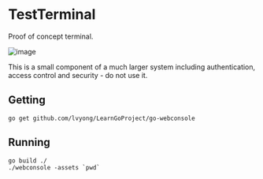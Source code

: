 # TestTerminal

Proof of concept terminal.

![image](https://cloud.githubusercontent.com/assets/8284169/15344054/6f3aff7a-1ce6-11e6-8e54-c2edb303f944.png)

This is a small component of a much larger system including authentication, access control and security - do not use it.

## Getting

```
go get github.com/lvyong/LearnGoProject/go-webconsole
```

## Running
```
go build ./
./webconsole -assets `pwd`
```